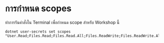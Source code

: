 

# การกำหนด scopes

ทำการรันคำสั่งใน Terminal เพื่อกำหนด scope สำหรับ Workshop นี้

```
dotnet user-secrets set scopes "User.Read;Files.Read;Files.Read.All;Files.ReadWrite;Files.ReadWrite.All"
```